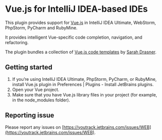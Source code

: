 # Vue.js for IntelliJ IDEA-based IDEs

This plugin provides support for [Vue.js](https://vuejs.org) in IntelliJ IDEA Ultimate, WebStorm, PhpStorm, PyCharm and RubyMine.

It provides intelligent Vue-specific code completion, navigation, and refactoring.

The plugin bundles a collection of [Vue.js code templates](https://github.com/sdras/vue-vscode-snippets) by [Sarah Drasner](https://github.com/sdras).

## Getting started

1. If you’re using IntelliJ IDEA Ultimate, PhpStorm, PyCharm, or RubyMine, install Vue.js plugin in Preferences | Plugins - Install JetBrains plugins.
2. Open your Vue project.
3. Make sure that you have Vue.js library files in your project (for example, in the node_modules folder).

## Reporting issue
Please report any issues on [https://youtrack.jetbrains.com/issues/WEB](https://youtrack.jetbrains.com/issues/WEB).